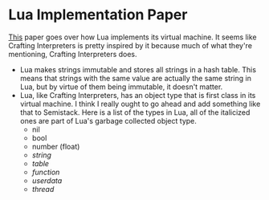 # Lua Implementation Paper

[This](https://www.lua.org/doc/jucs05.pdf) paper goes over how Lua implements its virtual machine. It seems like Crafting Interpreters is pretty inspired by it because much of what they're mentioning, Crafting Interpreters does.

- Lua makes strings immutable and stores all strings in a hash table. This means that strings with the same value are actually the same string in Lua, but by virtue of them being immutable, it doesn't matter.
- Lua, like Crafting Interpreters, has an object type that is first class in its virtual machine. I think I really ought to go ahead and add something like that to Semistack. Here is a list of the types in Lua, all of the italicized ones are part of Lua's garbage collected object type.
  - nil
  - bool
  - number (float)
  - *string*
  - *table*
  - *function*
  - *userdata*
  - *thread*